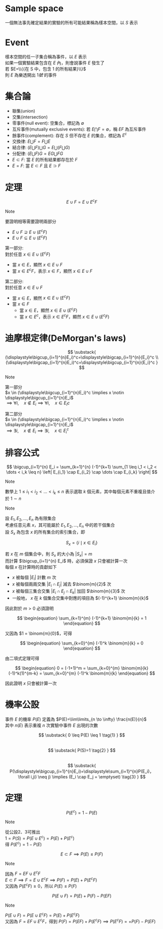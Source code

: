# Sample space
一個無法事先確定結果的實驗的所有可能結果稱為樣本空間，以 $S$ 表示
# Event
樣本空間的任一子集合稱為事件，以 $E$ 表示  
如果一個實驗結果包含在 $E$ 內，則會說事件 $E$ 發生了  
若 $E=\\{{在 S 中，包含 1 的所有結果}\\}$  
則 $E$ 為樂透開出 $1號$ 的事件 
# 集合論
- 聯集(union)
- 交集(intersection)
- 零事件(null event): 空集合，標記為 $\emptyset$
- 互斥事件(mutually exclusive events): 若 $E \bigcap F = \emptyset$，稱 $EF$ 為互斥事件
- 餘事件(complement): 存在 $S$ 但不存在 $E$ 的集合，標記為 $E^c$
- 交換律: $E \bigcup F = F \bigcup E$
- 結合律: $(E \bigcup F) \bigcup G = E \bigcup (F \bigcup G)$
- 分配律: $(E \bigcup F)G = EG \bigcup FG$
- $E \subset F$: 當 $E$ 的所有結果都存在於 $F$
- $E = F$: 當 $E \subset F$ 且 $E \supset F$
# 定理
$$
E \cup F=E \cup E^cF
$$
> [!NOTE]
> 要證明相等需要證明兩部分  
> - $E \cup F \supseteq E \cup (E^cF)$  
> - $E \cup F \subseteq E \cup (E^cF)$
>   
> 第一部分:  
> 對於任意 $x \in E \cup (E^cF)$ 
> - 當 $x \in E$，顯然 $x \in E \cup F$
> - 當 $x \in E^cF$，表示 $x \in F$，顯然 $x \in E \cup F$
>
> 第二部分:  
> 對於任意 $x \in E \cup F$  
> - 當 $x \in E$，顯然 $x \in E \cup (E^cF)$
> - 當 $x \in F$
>   - 當 $x \in E$，顯然 $x \in E \cup (E^cF)$
>   - 當 $x \in E^c$，表示 $x \in E^cF$，顯然 $x \in E \cup (E^cF)$

# 迪摩根定律(DeMorgan's laws)
$$
\substack{
(\displaystyle\bigcup_{i=1}^{n}E_i)^c=\displaystyle\bigcap_{i=1}^{n}{E_i}^c \\  
(\displaystyle\bigcap_{i=1}^{n}E_i)^c=\displaystyle\bigcup_{i=1}^{n}{E_i}^c
}
$$
> [!Note]
> 第一部分  
> $x \in (\displaystyle\bigcup_{i=1}^{n}E_i)^c \implies x \notin \displaystyle\bigcup_{i=1}^{n}E_i$  
> $\implies \forall i, \quad x \notin E_i \implies \forall i, \quad x \in {E_i}c$  
>
> 第二部分  
> $x \in (\displaystyle\bigcap_{i=1}^{n}E_i)^c \implies x \notin \displaystyle\bigcap_{i=1}^{n}E_i$  
> $\implies \exists i, \quad x \notin E_i \implies \exists i, \quad x \in E_i^c$  

# 排容公式
$$
\bigcup_{i=1}^{n} E_i =
\sum_{k=1}^{n} (-1)^{k+1} \sum_{1 \leq i_1 < i_2 < \dots < i_k \leq n} 
\left| E_{i_1} \cap E_{i_2} \cap \dots \cap E_{i_k} \right|
$$
> [!NOTE]
> 數學上 $1 \leq i_1 < i_2 < \dots < i_k \leq n$ 表示選取 $k$ 個元素，其中每個元素不重複且值介於 $1 \sim n$

> [!NOTE]
> 設 $E_1, E_2, \dots, E_n$ 為有限集合  
> 考慮任意元素 $x$，其可能屬於 $E_1, E_2, \dots, E_n$ 中的若干個集合  
> 設 $S_x$ 為包含 $x$ 的所有集合的索引集合，即
> 
> $$
> \begin{equation}
> S_x = \{ i \mid x \in E_i \}
> \end{equation}
> $$
> 
> 若 $x$ 在 $m$ 個集合中，則 $S_x$ 的大小為 $|S_x| = m$  
> 而計算 $\bigcup_{i=1}^{n} E_i$ 時，必須保證 $x$ 只會被計算一次  
> 每個 $x$ 在計算時的貢獻如下  
> - $x$ 被每個 $|E_i|$ 計數 $m$ 次
> - $x$ 被每個兩兩交集 $|E_i \cap E_j|$ 減去 $\binom{m}{2}$ 次
> - $x$ 被每個三集合交集 $|E_i \cap E_j \cap E_k|$ 加回 $\binom{m}{3}$ 次
> - 一般地， $x$ 在 $k$ 個集合交集中對應的項目為 $(-1)^{k+1} \binom{m}{k}$
> 
> 因此對於 $m > 0$ 必須證明
>
> $$
> \begin{equation}
> \sum_{k=1}^{m} (-1)^{k+1} \binom{m}{k} = 1
> \end{equation}
> $$
>   
> 又因為 $1 = \binom{m}{0}$，可得
> 
> $$
> \begin{equation}
> \sum_{k=0}^{m} (-1)^k \binom{m}{k} = 0
> \end{equation}
> $$
>
> 由二項式定理可得
>
> $$
> \begin{equation}
> 0 = (-1+1)^m = \sum_{k=0}^{m} \binom{m}{k} (-1)^k(1)^{m-k} = \sum_{k=0}^{m} (-1)^k \binom{m}{k}
> \end{equation}
> $$
>
> 因此證明 $x$ 只會被計算一次

# 機率公設
事件 $E$ 的機率 $P(E)$ 定義為 $P(E)=\lim\limits_{n \to \infty} \frac{n(E)}{n}$  
其中 $n(E)$ 表示重複 $n$ 次實驗中事件 $E$ 出現的次數  

$$
\substack{
0 \leq P(E) \leq 1 \tag{1} 
}
$$  
$$
\substack{
P(S)=1 \tag{2} 
}
$$  
$$
\substack{
P(\displaystyle\bigcup_{i=1}^{n}E_i)=\displaystyle\sum_{i=1}^{n}P(E_i)，\forall i,j(i \neq j) \implies (E_i \cap E_j = \emptyset) \tag{3} 
}
$$
# 定理
$$
P(E^c)=1-P(E)
$$
> [!NOTE]
> 從公設2、3可推出  
> $1 = P(S) = P(E \cup E^c) = P(E) + P(E^c)$  
> 得 $P(E^c)=1-P(E)$

$$
E \subset F \implies P(E) \leq P(F)
$$
> [!NOTE]
> 因為 $F=EF \cup E^cF$  
> $E \subset F \implies F = E \cup E^cF \implies P(F)=P(E)+P(E^cF)$  
> 又因為 $P(E^cF) \geq 0$，所以 $P(E) \leq P(F)$

$$
P(E \cup F)=P(E)+P(F)-P(EF)
$$
> [!NOTE]
> $P(E \cup F) = P(E \cup E^cF) = P(E) + P(E^cF)$  
> 又因為 $F=EF \cup E^cF$，得到 $P(F) = P(EF) + P(E^cF) \implies P(E^cF) = +P(F)-P(EF)$
